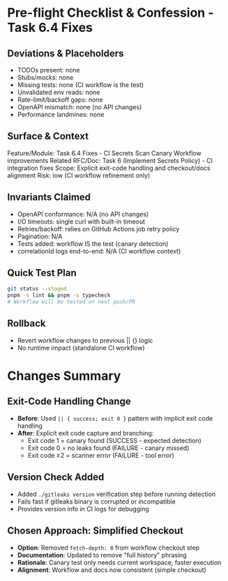 # Pre-flight Checklist & Confession - Task 6.4 Fixes

## Deviations & Placeholders
- TODOs present: none
- Stubs/mocks: none
- Missing tests: none (CI workflow is the test)
- Unvalidated env reads: none
- Rate-limit/backoff gaps: none
- OpenAPI mismatch: none (no API changes)
- Performance landmines: none

## Surface & Context
Feature/Module: Task 6.4 Fixes - CI Secrets Scan Canary Workflow improvements
Related RFC/Doc: Task 6 (Implement Secrets Policy) - CI integration fixes
Scope: Explicit exit-code handling and checkout/docs alignment
Risk: low (CI workflow refinement only)

## Invariants Claimed
- OpenAPI conformance: N/A (no API changes)
- I/O timeouts: single curl with built-in timeout
- Retries/backoff: relies on GitHub Actions job retry policy
- Pagination: N/A
- Tests added: workflow IS the test (canary detection)
- correlationId logs end-to-end: N/A (CI workflow context)

## Quick Test Plan
```bash
git status --staged
pnpm -s lint && pnpm -s typecheck
# Workflow will be tested on next push/PR
```

## Rollback
- Revert workflow changes to previous || {} logic
- No runtime impact (standalone CI workflow)

# Changes Summary

## Exit-Code Handling Change
- **Before**: Used `|| { success; exit 0 }` pattern with implicit exit code handling
- **After**: Explicit exit code capture and branching:
  - Exit code 1 = canary found (SUCCESS - expected detection)
  - Exit code 0 = no leaks found (FAILURE - canary missed)
  - Exit code ≥2 = scanner error (FAILURE - tool error)

## Version Check Added
- Added `./gitleaks version` verification step before running detection
- Fails fast if gitleaks binary is corrupted or incompatible
- Provides version info in CI logs for debugging

## Chosen Approach: Simplified Checkout
- **Option**: Removed `fetch-depth: 0` from workflow checkout step
- **Documentation**: Updated to remove "full history" phrasing
- **Rationale**: Canary test only needs current workspace, faster execution
- **Alignment**: Workflow and docs now consistent (simple checkout)